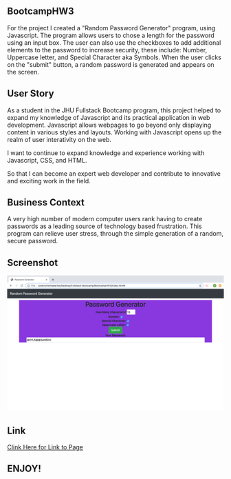 ## BootcampHW3

For the project I created a "Random Password Generator" program, using Javascript. The program allows users to chose a length for the password using an input box. The user can also use the checkboxes to add additional elements to the password to increase security, these include: Number, Uppercase letter, and Special Character aka Symbols. When the user clicks on the "submit" button, a random password is generated and appears on the screen. 


## User Story

As a student in the JHU Fullstack Bootcamp program, this project helped to expand my knowledge of Javascript and its practical application in web development. Javascript allows webpages to go beyond only displaying content in various styles and layouts. Working with Javascript opens up the realm of user interativity on the web.

I want to continue to expand knowledge and experience working with Javascript, CSS, and HTML.

So that I can become an expert web developer and contribute to innovative and exciting work in the field.

## Business Context

A very high number of modern computer users rank having to create passwords as a leading source of technology based frustration. This program can relieve user stress, through the simple generation of a random, secure password. 



    
## Screenshot

 <img src="HW3screenshot.png" alt="screenshot">



 ## Link 

 <a href="https://michaelartes89.github.io/BootcampHW3/"> Clink Here for Link to Page </a>

## ENJOY!  

